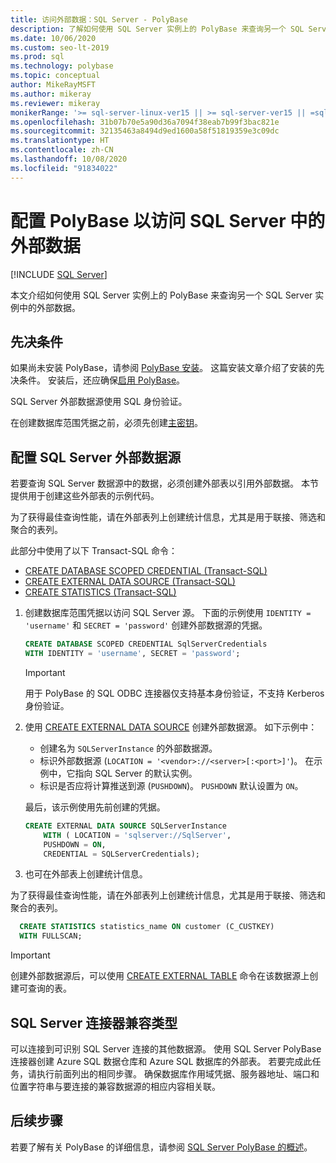 ```yaml
---
title: 访问外部数据：SQL Server - PolyBase
description: 了解如何使用 SQL Server 实例上的 PolyBase 来查询另一个 SQL Server 实例中的外部数据。 创建外部表以引用外部数据。
ms.date: 10/06/2020
ms.custom: seo-lt-2019
ms.prod: sql
ms.technology: polybase
ms.topic: conceptual
author: MikeRayMSFT
ms.author: mikeray
ms.reviewer: mikeray
monikerRange: '>= sql-server-linux-ver15 || >= sql-server-ver15 || =sqlallproducts-allversions'
ms.openlocfilehash: 31b07b70e5a90d36a7094f38eab7b99f3bac821e
ms.sourcegitcommit: 32135463a8494d9ed1600a58f51819359e3c09dc
ms.translationtype: HT
ms.contentlocale: zh-CN
ms.lasthandoff: 10/08/2020
ms.locfileid: "91834022"
---
```

# <a name="configure-polybase-to-access-external-data-in-sql-server"></a>配置 PolyBase 以访问 SQL Server 中的外部数据

 [!INCLUDE [SQL Server](../../includes/applies-to-version/sqlserver.md)]

本文介绍如何使用 SQL Server 实例上的 PolyBase 来查询另一个 SQL Server 实例中的外部数据。

## <a name="prerequisites"></a>先决条件

如果尚未安装 PolyBase，请参阅 [PolyBase 安装](polybase-installation.md)。 这篇安装文章介绍了安装的先决条件。 安装后，还应确保[启用 PolyBase](polybase-installation.md#enable)。

SQL Server 外部数据源使用 SQL 身份验证。

在创建数据库范围凭据之前，必须先创建[主密钥](../../t-sql/statements/create-master-key-transact-sql.md)。 

## <a name="configure-a-sql-server-external-data-source"></a>配置 SQL Server 外部数据源

若要查询 SQL Server 数据源中的数据，必须创建外部表以引用外部数据。 本节提供用于创建这些外部表的示例代码。
 
为了获得最佳查询性能，请在外部表列上创建统计信息，尤其是用于联接、筛选和聚合的表列。

此部分中使用了以下 Transact-SQL 命令：

- [CREATE DATABASE SCOPED CREDENTIAL (Transact-SQL)](../../t-sql/statements/create-database-scoped-credential-transact-sql.md)
- [CREATE EXTERNAL DATA SOURCE (Transact-SQL)](../../t-sql/statements/create-external-data-source-transact-sql.md) 
- [CREATE STATISTICS (Transact-SQL)](../../t-sql/statements/create-statistics-transact-sql.md)

1. 创建数据库范围凭据以访问 SQL Server 源。 下面的示例使用 `IDENTITY = 'username'` 和 `SECRET = 'password'` 创建外部数据源的凭据。

    ```sql
    CREATE DATABASE SCOPED CREDENTIAL SqlServerCredentials
    WITH IDENTITY = 'username', SECRET = 'password';
    ```
   >[!IMPORTANT]
   >用于 PolyBase 的 SQL ODBC 连接器仅支持基本身份验证，不支持 Kerberos 身份验证。

1. 使用 [CREATE EXTERNAL DATA SOURCE](../../t-sql/statements/create-external-data-source-transact-sql.md) 创建外部数据源。 如下示例中：

   - 创建名为 `SQLServerInstance` 的外部数据源。
   - 标识外部数据源 (`LOCATION = '<vendor>://<server>[:<port>]'`)。 在示例中，它指向 SQL Server 的默认实例。
   - 标识是否应将计算推送到源 (`PUSHDOWN`)。 `PUSHDOWN` 默认设置为 `ON`。

   最后，该示例使用先前创建的凭据。

    ```sql
    CREATE EXTERNAL DATA SOURCE SQLServerInstance
        WITH ( LOCATION = 'sqlserver://SqlServer',
        PUSHDOWN = ON,
        CREDENTIAL = SQLServerCredentials);
    ```

1. 也可在外部表上创建统计信息。

  为了获得最佳查询性能，请在外部表列上创建统计信息，尤其是用于联接、筛选和聚合的表列。

  ```sql
    CREATE STATISTICS statistics_name ON customer (C_CUSTKEY)
    WITH FULLSCAN;
  ```

>[!IMPORTANT]
>创建外部数据源后，可以使用 [CREATE EXTERNAL TABLE](../../t-sql/statements/create-external-table-transact-sql.md) 命令在该数据源上创建可查询的表。

## <a name="sql-server-connector-compatible-types"></a>SQL Server 连接器兼容类型

可以连接到可识别 SQL Server 连接的其他数据源。 使用 SQL Server PolyBase 连接器创建 Azure SQL 数据仓库和 Azure SQL 数据库的外部表。 若要完成此任务，请执行前面列出的相同步骤。 确保数据库作用域凭据、服务器地址、端口和位置字符串与要连接的兼容数据源的相应内容相关联。

## <a name="next-steps"></a>后续步骤

若要了解有关 PolyBase 的详细信息，请参阅 [SQL Server PolyBase 的概述](polybase-guide.md)。
